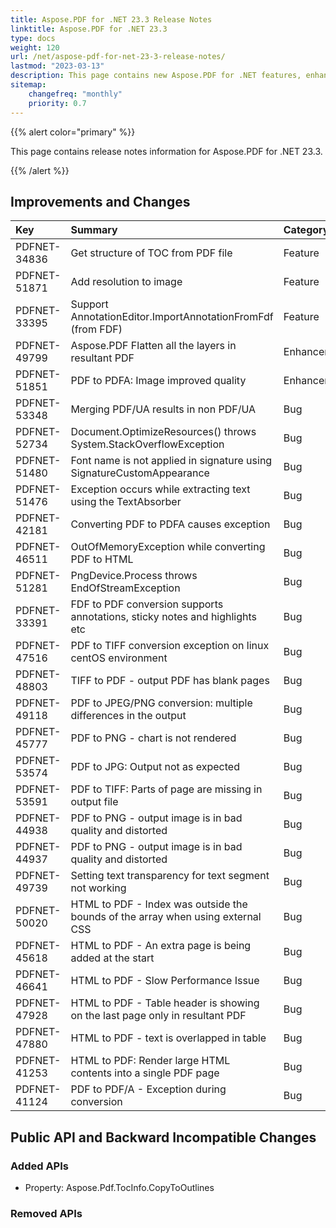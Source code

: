 ```yaml
---
title: Aspose.PDF for .NET 23.3 Release Notes
linktitle: Aspose.PDF for .NET 23.3
type: docs
weight: 120
url: /net/aspose-pdf-for-net-23-3-release-notes/
lastmod: "2023-03-13"
description: This page contains new Aspose.PDF for .NET features, enhancement, and bug fixes in 2023, version 23.3.
sitemap:
    changefreq: "monthly"
    priority: 0.7
---
```


{{% alert color="primary" %}}

This page contains release notes information for Aspose.PDF for .NET 23.3.

{{% /alert %}}

## Improvements and Changes

|**Key**|**Summary**|**Category**|
| :- | :- | :- |
|PDFNET-34836|Get structure of TOC from PDF file|Feature|
|PDFNET-51871|Add resolution to image|Feature|
|PDFNET-33395|Support AnnotationEditor.ImportAnnotationFromFdf (from FDF)|Feature|
|PDFNET-49799|Aspose.PDF Flatten all the layers in resultant PDF|Enhancement|
|PDFNET-51851|PDF to PDFA: Image improved quality|Enhancement|
|PDFNET-53348|Merging PDF/UA results in non PDF/UA|Bug|
|PDFNET-52734|Document.OptimizeResources() throws System.StackOverflowException|Bug|
|PDFNET-51480|Font name is not applied in signature using SignatureCustomAppearance|Bug|
|PDFNET-51476|Exception occurs while extracting text using the TextAbsorber|Bug|
|PDFNET-42181|Converting PDF to PDFA causes exception|Bug|
|PDFNET-46511|OutOfMemoryException while converting PDF to HTML|Bug|
|PDFNET-51281|PngDevice.Process throws  EndOfStreamException|Bug|
|PDFNET-33391|FDF to PDF conversion supports annotations, sticky notes and highlights etc|Bug|
|PDFNET-47516|PDF to TIFF conversion exception on linux centOS environment|Bug|
|PDFNET-48803|TIFF to PDF - output PDF has blank pages|Bug|
|PDFNET-49118|PDF to JPEG/PNG conversion: multiple differences in the output|Bug|
|PDFNET-45777|PDF to PNG - chart is not rendered|Bug|
|PDFNET-53574|PDF to JPG: Output not as expected|Bug|
|PDFNET-53591|PDF to TIFF: Parts of page are missing in output file|Bug|
|PDFNET-44938|PDF to PNG - output image is in bad quality and distorted|Bug|
|PDFNET-44937|PDF to PNG - output image is in bad quality and distorted|Bug|
|PDFNET-49739|Setting text transparency for text segment not working|Bug|
|PDFNET-50020|HTML to PDF - Index was outside the bounds of the array when using external CSS|Bug|
|PDFNET-45618|HTML to PDF - An extra page is being added at the start|Bug|
|PDFNET-46641|HTML to PDF - Slow Performance Issue|Bug|
|PDFNET-47928|HTML to PDF - Table header is showing on the last page only in resultant PDF|Bug|
|PDFNET-47880|HTML to PDF - text is overlapped in table|Bug|
|PDFNET-41253|HTML to PDF: Render large HTML contents into a single PDF page|Bug|
|PDFNET-41124|PDF to PDF/A - Exception during conversion|Bug|

## Public API and Backward Incompatible Changes

### Added APIs
* Property: Aspose.Pdf.TocInfo.CopyToOutlines

### Removed APIs
